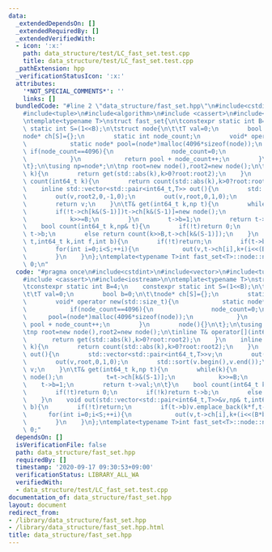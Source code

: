 ```yaml
---
data:
  _extendedDependsOn: []
  _extendedRequiredBy: []
  _extendedVerifiedWith:
  - icon: ':x:'
    path: data_structure/test/LC_fast_set.test.cpp
    title: data_structure/test/LC_fast_set.test.cpp
  _pathExtension: hpp
  _verificationStatusIcon: ':x:'
  attributes:
    '*NOT_SPECIAL_COMMENTS*': ''
    links: []
  bundledCode: "#line 2 \"data_structure/fast_set.hpp\"\n#include<cstdint>\n#include<vector>\n\
    #include<tuple>\n#include<algorithm>\n#include <cassert>\n#include<iostream>\n\
    \ntemplate<typename T>\nstruct fast_set{\n\tconstexpr static int B=4;\n    constexpr\
    \ static int S=(1<<B);\n\tstruct node{\n\t\tT val=0;\n        bool b=0;\n\t\t\
    node* ch[S]={};\n        static int node_count;\n        void* operator new(std::size_t){\n\
    \            static node* pool=(node*)malloc(4096*sizeof(node));\n           \
    \ if(node_count==4096){\n                node_count=0;\n                pool=(node*)malloc(4096*sizeof(node));\n\
    \            }\n            return pool + node_count++;\n        }\n        node(){}\n\
    \t};\n\tusing np=node*;\n\tnp root=new node(),root2=new node();\n\tinline T& operator[](int64_t\
    \ k){\n        return get(std::abs(k),k>0?root:root2);\n    }\n    inline bool\
    \ count(int64_t k){\n        return count(std::abs(k),k>0?root:root2);\n    }\n\
    \    inline std::vector<std::pair<int64_t,T>> out(){\n        std::vector<std::pair<int64_t,T>>v;\n\
    \        out(v,root2,0,-1,0);\n        out(v,root,0,1,0);\n        std::sort(v.begin(),v.end());\n\
    \        return v;\n    }\n\tT& get(int64_t k,np t){\n        while(k){\n    \
    \        if(!t->ch[k&(S-1)])t->ch[k&(S-1)]=new node();\n            t=t->ch[k&(S-1)];\n\
    \            k>>=B;\n        }\n        t->b=1;\n        return t->val;\n\t}\n\
    \    bool count(int64_t k,np& t){\n        if(!t)return 0;\n        if(!k)return\
    \ t->b;\n        else return count(k>>B,t->ch[k&(S-1)]);\n    }\n    void out(std::vector<std::pair<int64_t,T>>&v,np&\
    \ t,int64_t k,int f,int b){\n        if(!t)return;\n        if(t->b)v.emplace_back(k*f,t->val);\n\
    \        for(int i=0;i<S;++i){\n            out(v,t->ch[i],k+(i<<(B*b)),f,b+1);\n\
    \        }\n    }\n};\ntemplate<typename T>int fast_set<T>::node::node_count =\
    \ 0;\n"
  code: "#pragma once\n#include<cstdint>\n#include<vector>\n#include<tuple>\n#include<algorithm>\n\
    #include <cassert>\n#include<iostream>\n\ntemplate<typename T>\nstruct fast_set{\n\
    \tconstexpr static int B=4;\n    constexpr static int S=(1<<B);\n\tstruct node{\n\
    \t\tT val=0;\n        bool b=0;\n\t\tnode* ch[S]={};\n        static int node_count;\n\
    \        void* operator new(std::size_t){\n            static node* pool=(node*)malloc(4096*sizeof(node));\n\
    \            if(node_count==4096){\n                node_count=0;\n          \
    \      pool=(node*)malloc(4096*sizeof(node));\n            }\n            return\
    \ pool + node_count++;\n        }\n        node(){}\n\t};\n\tusing np=node*;\n\
    \tnp root=new node(),root2=new node();\n\tinline T& operator[](int64_t k){\n \
    \       return get(std::abs(k),k>0?root:root2);\n    }\n    inline bool count(int64_t\
    \ k){\n        return count(std::abs(k),k>0?root:root2);\n    }\n    inline std::vector<std::pair<int64_t,T>>\
    \ out(){\n        std::vector<std::pair<int64_t,T>>v;\n        out(v,root2,0,-1,0);\n\
    \        out(v,root,0,1,0);\n        std::sort(v.begin(),v.end());\n        return\
    \ v;\n    }\n\tT& get(int64_t k,np t){\n        while(k){\n            if(!t->ch[k&(S-1)])t->ch[k&(S-1)]=new\
    \ node();\n            t=t->ch[k&(S-1)];\n            k>>=B;\n        }\n    \
    \    t->b=1;\n        return t->val;\n\t}\n    bool count(int64_t k,np& t){\n\
    \        if(!t)return 0;\n        if(!k)return t->b;\n        else return count(k>>B,t->ch[k&(S-1)]);\n\
    \    }\n    void out(std::vector<std::pair<int64_t,T>>&v,np& t,int64_t k,int f,int\
    \ b){\n        if(!t)return;\n        if(t->b)v.emplace_back(k*f,t->val);\n  \
    \      for(int i=0;i<S;++i){\n            out(v,t->ch[i],k+(i<<(B*b)),f,b+1);\n\
    \        }\n    }\n};\ntemplate<typename T>int fast_set<T>::node::node_count =\
    \ 0;"
  dependsOn: []
  isVerificationFile: false
  path: data_structure/fast_set.hpp
  requiredBy: []
  timestamp: '2020-09-17 09:30:53+09:00'
  verificationStatus: LIBRARY_ALL_WA
  verifiedWith:
  - data_structure/test/LC_fast_set.test.cpp
documentation_of: data_structure/fast_set.hpp
layout: document
redirect_from:
- /library/data_structure/fast_set.hpp
- /library/data_structure/fast_set.hpp.html
title: data_structure/fast_set.hpp
---
```

